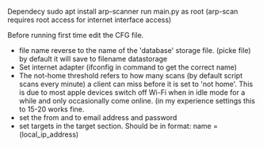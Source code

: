 Dependecy sudo apt install arp-scanner
run main.py as root (arp-scan requires root access for internet interface access)


Before running first time edit the CFG file.
  - file name reverse to the name of the 'database' storage file. (picke file) by default it will save to filename datastorage
  - Set internet adapter (ifconfig in command to get the correct name)
  - The not-home threshold refers to how many scans (by default script scans every minute) a client can miss before it is set to 'not home'. This is due to most apple         devices switch off Wi-Fi when in idle mode for a while and only occasionally come online. (in my experience settings this to 15-20 works fine.
  - set the from and to email address and password
  - set targets in the target section. Should be in format: name = (local_ip_address)
  
